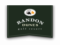 <!doctype html>
<html>
<head>
<meta charset="utf-8">
<title>2021 Keystoner Classic Countdown</title>
<link type="text/css" rel="stylesheet" href="flipclock.css" /></head>

<body>
	<p></p>
	<img src="bandon_dunes.png" alt="Bandon Dunes">
	<p></p>
	<div class="clock-builder-output"></div>
<script type="text/javascript" src="https://ajax.googleapis.com/ajax/libs/jquery/1.11.2/jquery.min.js"></script>
<script type="text/javascript" src="flipclock.js"></script>
<style text="text/css">body .flip-clock-wrapper ul li a div div.inn, body .flip-clock-small-wrapper ul li a div div.inn { color: #CCCCCC; background-color: #333333; } body .flip-clock-dot, body .flip-clock-small-wrapper .flip-clock-dot { background: #323434; } body .flip-clock-wrapper .flip-clock-meridium a, body .flip-clock-small-wrapper .flip-clock-meridium a { color: #323434; }</style>
<script type="text/javascript">
$(function(){
	FlipClock.Lang.Custom = { days:'Days', hours:'Hours', minutes:'Minutes', seconds:'Seconds' };
	var opts = {
		clockFace: 'DailyCounter',
		countdown: true,
		language: 'Custom'
	};  
	var countdown = 1625689800 - ((new Date().getTime())/1000); // from: 08/14/2020 06:39 am -0400
	countdown = Math.max(1, countdown);
	$('.clock-builder-output').FlipClock(countdown, opts);
});
</script>
</body>
</html>
